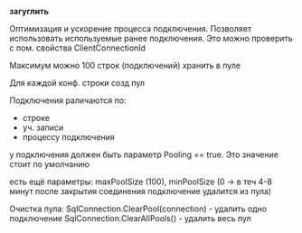**загуглить**

Оптимизация и ускорение процесса подключения.
Позволяет использовать используемые ранее подключения.
Это можно проверить с пом. свойства ClientConnectionId

Максимум можно 100 строк (подключений) хранить в пуле

Для каждой конф. строки созд пул

Подключения раличаются по:
- строке
- уч. записи
- процессу подключения

у подключения должен быть параметр Pooling == true. Это значение стоит по умолчанию

есть ещё параметры: maxPoolSize (100), minPoolSize (0 -> в теч 4-8 минут после закрытия соединения подключение удалится из пула)

Очистка пула:
SqlConnection.ClearPool(connection) - удалить одно подключение
SqlConnection.ClearAllPools() - удалить весь пул